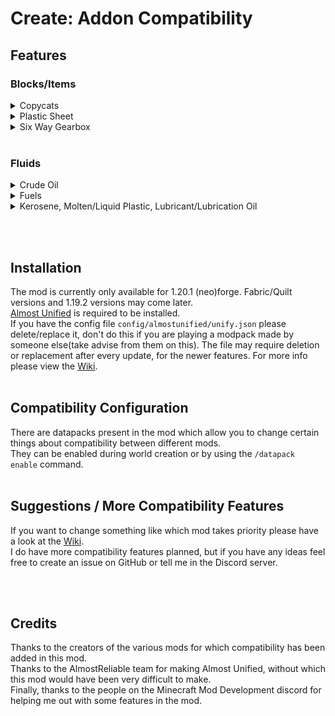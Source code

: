 # Create: Addon Compatibility

## Features

### Blocks/Items

<details>
<summary>Copycats</summary>
  
Mods: [Create: Copycats+](https://modrinth.com/mod/copycats), [Create: Connected](https://modrinth.com/mod/create-connected), [CD&D](https://modrinth.com/mod/create-dreams-and-desires) <br> 
Copycats+ takes priority, all copycats from the other mods are hid in JEI/REI/EMI. <br>
</details>

<details>
<summary>Plastic Sheet</summary>
  
Mods: [Pneumaticcraft](https://modrinth.com/mod/pneumaticcraft-repressurized), [TFMG](https://modrinth.com/mod/create-tfmg) <br>
Pneumaticcraft takes priority, recipes have been unified, TFMG's plastic sheet is hid in JEI/REI/EMI. <br>
</details>

<details>
<summary>Six Way Gearbox</summary>
  
Mods: [Create: Connected](https://modrinth.com/mod/create-connected), [Create Utilities](https://modrinth.com/mod/create-utilities)<br>
Create: Connected takes priority, recipes have been unified, Create Utilities's Gearcube is hid in JEI/REI/EMI. <br>
</details>
<br>

### Fluids

<details>
<summary>Crude Oil</summary>
  
Mods: [Ad Astra](https://modrinth.com/mod/ad-astra), [CDG](https://modrinth.com/mod/create-diesel-generators), [Destroy](https://modrinth.com/mod/destroy), [Pneumaticcraft](https://modrinth.com/mod/pneumaticcraft-repressurized), [TFMG](https://modrinth.com/mod/create-tfmg) <br>
Crude Oil from all these mods works in all distillation processes requiring it present in these mods.<br>
</details>

<details>
<summary>Fuels</summary>
  
Mods: [Ad Astra](https://modrinth.com/mod/ad-astra), [CC&A](https://modrinth.com/mod/createaddition), [CDG](https://modrinth.com/mod/create-diesel-generators), [CSnR](https://modrinth.com/mod/create-steam-n-rails), [Destroy](https://modrinth.com/mod/destroy), [Create Garnished](https://modrinth.com/mod/create-garnished), [Pneumaticcraft](https://modrinth.com/mod/pneumaticcraft-repressurized), [TFMG](https://modrinth.com/mod/create-tfmg)<br>
Various fuels from these mods work in rockets of Ad Astra.(Can be disabled, see configuration section)<br>
Various fuels from these mods work in various processes and recipes of CC&A.<br>
Various fuels from these mods work in CDG's Diesel Generators.<br>
Various fuels from these mods work in various processes and recipes of Pneumaticcraft.<br>
Various fuels from these mods work in CSnR's trains.<br>
Currently only TFMG's fuels work in its generators as TFMG does not have support for custom fuel types.(_A work-around could be found._)<br>
</details>

<details>
<summary>Kerosene, Molten/Liquid Plastic, Lubricant/Lubrication Oil</summary>
  
Mods: [Pneumaticcraft](https://modrinth.com/mod/pneumaticcraft-repressurized), [TFMG](https://modrinth.com/mod/create-tfmg)<br>
Kerosene, Molten/Liquid Plastic, Lubricant/Lubrication Oil from both mods works in both mods' processes and recipes.
</details>

<br><br>

## Installation
The mod is currently only available for 1.20.1 (neo)forge. Fabric/Quilt versions and 1.19.2 versions may come later.<br>
[Almost Unified](https://modrinth.com/mod/almost-unified) is required to be installed.<br>
If you have the config file ``config/almostunified/unify.json`` please delete/replace it, don't do this if you are playing a modpack made by someone else(take advise from them on this). The file may require deletion or replacement after every update, for the newer features. For more info please view the [Wiki](https://github.com/Amronos/createaddoncompatibility/wiki/Unification-Config-Changes#changes-to-the-config-by-create-addon-compatibility).
<br><br>

## Compatibility Configuration
There are datapacks present in the mod which allow you to change certain things about compatibility between different mods.<br>
They can be enabled during world creation or by using the ``/datapack enable`` command.
<br><br>

## Suggestions / More Compatibility Features
If you want to change something like which mod takes priority please have a look at the [Wiki](https://github.com/Amronos/createaddoncompatibility/wiki/Unification-Config-Changes#changes-to-the-config-by-create-addon-compatibility). <br>
I do have more compatibility features planned, but if you have any ideas feel free to create an issue on GitHub or tell me in the Discord server.

<br><br>

## Credits
Thanks to the creators of the various mods for which compatibility has been added in this mod.<br>
Thanks to the AlmostReliable team for making Almost Unified, without which this mod would have been very difficult to make.<br>
Finally, thanks to the people on the Minecraft Mod Development discord for helping me out with some features in the mod.
